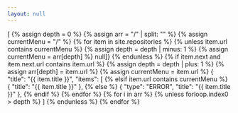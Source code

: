 ```yaml
---
layout: null
---
```

[
{% assign depth = 0 %}
{% assign arr = "/" | split: "" %}
{% assign currentMenu = "/" %}
{% for item in site.repositories %}
  {% unless item.url contains currentMenu %}
    {% assign depth = depth | minus: 1 %}
    {% assign currentMenu = arr[depth] %}
null]}
  {% endunless %}
  {% if item.next and item.next.url contains item.url %}
    {% assign depth = depth | plus: 1 %}
    {% assign arr[depth] = item.url %}
    {% assign currentMenu = item.url %}
    {
      "title": "{{ item.title }}",
      "items": [
  {% elsif item.url contains currentMenu %}
    {
      "title": "{{ item.title }}"
    },
  {% else %}
    {
      "type": "ERROR",
      "title": "{{ item.title }}"
    },
  {% endif %}
{% endfor %}
{% for i in arr %}
  {% unless forloop.index0 > depth %}
]
  {% endunless %}
{% endfor %}
